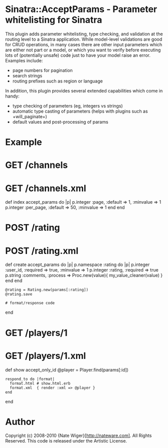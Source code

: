 Sinatra::AcceptParams - Parameter whitelisting for Sinatra
==========================================================

This plugin adds parameter whitelisting, type checking, and validation at the routing level
to a Sinatra application.  While model-level validations are good for CRUD operations, in many
cases there are other input parameters which are either not part or a model, or which you want to
verify before executing lots of (potentially unsafe) code just to have your model raise an
error.  Examples include:

* page numbers for pagination
* search strings
* routing prefixes such as region or language

In addition, this plugin provides several extended capabilities which come in handy:

* type checking of parameters (eg, integers vs strings)
* automatic type casting of parameters (helps with plugins such as +will_paginate+)
* default values and post-processing of params

Example
=======

  # GET /channels
  # GET /channels.xml
  def index
    accept_params do |p|
      p.integer :page, :default => 1, :minvalue => 1
      p.integer :per_page, :default => 50, :minvalue => 1
    end
  end


  # POST /rating
  # POST /rating.xml
  def create
    accept_params do |p|
      p.namespace :rating do |p|
        p.integer :user_id, :required => true, :minvalue => 1
        p.integer :rating,  :required => true
        p.string  :comments, :process => Proc.new(value){ my_value_cleaner(value) }
      end
    end

    @rating = Rating.new(params[:rating])
    @rating.save
    
    # format/response code
  end


  # GET /players/1
  # GET /players/1.xml
  def show
    accept_only_id
    @player = Player.find(params[:id])

    respond_to do |format|
      format.html # show.html.erb
      format.xml  { render :xml => @player }
    end
  end


Author
======

Copyright (c) 2008-2010 {Nate Wiger}[http://nateware.com].  All Rights Reserved.
This code is released under the Artistic License.

